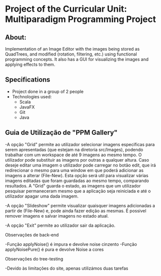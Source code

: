 # Project of the Curricular Unit: Multiparadigm Programming Project

## About:
Implementation of an Image Editor with the images being stored as QuadTrees, and modified (rotation, filtering, etc.) using functional programming concepts. It also has a GUI for visualizing the images and applying effects to them.

## Specifications
- Project done in a group of 2 people
- Technologies used:
  - Scala
  - JavaFX
  - Git
  - Java
  

## Guia de Utilização de "PPM Gallery"

-A opção "Grid" permite ao utilizador selecionar imagens especificas para serem apresentadas (que estejam na diretoria src/Images),
podendo trabalhar com um workspace de até 9 imagens ao mesmo tempo.
O utilizador pode substituir as imagens por outras a qualquer altura. Caso deseje editar uma imagem o utilizador 
pode carregar no botão edit, que irá redirecionar o mesmo para uma window em que poderá adicionar as imagens a alterar 
(File-New).
Esta opção será util para visualizar várias imagens editadas que foram guardadas ao mesmo tempo, comparando resultados.
A "Grid" guarda o estado, as imagens que um utilizador pesquisar permaneceram mesmo que a aplicação seja reiniciada e até
o utilizador apagar uma dada imagem.

-A opção "Slideshow" permite visualizar quaisquer imagens adicionadas a partir de (File-New) e, pode ainda fazer edição as 
mesmas. É possivel remover imagens e salvar imagens no estado atual.

-A opção "Exit" permite ao utilizador sair da aplicação.

Observações de back-end

-Função applyNoise() é impura e devolve noise cinzento
-Função applyNoisePure() é pura e devolve Noise a cores

Observações do tree-testing

-Devido às limitações do site, apenas utilizámos duas tarefas
